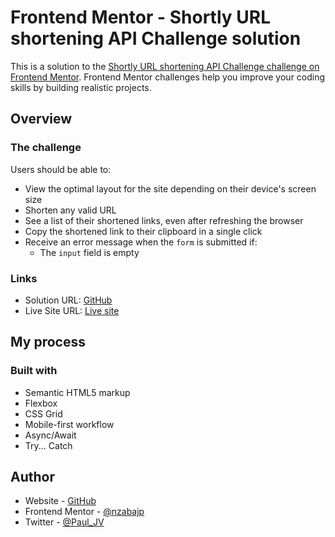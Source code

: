 # Frontend Mentor - Shortly URL shortening API Challenge solution

This is a solution to the [Shortly URL shortening API Challenge challenge on Frontend Mentor](https://www.frontendmentor.io/challenges/url-shortening-api-landing-page-2ce3ob-G). Frontend Mentor challenges help you improve your coding skills by building realistic projects. 

## Overview

### The challenge

Users should be able to:

- View the optimal layout for the site depending on their device's screen size
- Shorten any valid URL
- See a list of their shortened links, even after refreshing the browser
- Copy the shortened link to their clipboard in a single click
- Receive an error message when the `form` is submitted if:
  - The `input` field is empty

### Links

- Solution URL: [GitHub](https://github.com/nzabajp/url-shortener)
- Live Site URL: [Live site](https://nzabajp.github.io/url-shortener/)

## My process

### Built with

- Semantic HTML5 markup
- Flexbox
- CSS Grid
- Mobile-first workflow
- Async/Await
- Try... Catch

## Author

- Website - [GitHub](https://github.com/nzabajp)
- Frontend Mentor - [@nzabajp](https://www.frontendmentor.io/profile/nzabajp)
- Twitter - [@Paul_JV](https://twitter.com/Paul_JV)


